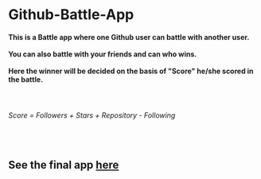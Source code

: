 # Github-Battle-App

<h4>This is a Battle app where one Github user can battle with another user.</br></br>
You can also battle with your friends and can who wins.<br/></br>
Here the winner will be decided on the basis of "Score" he/she scored in the battle. </h4></br>
<h6>Score = Followers + Stars + Repository - Following</h6></br>
<h2>See the final app <a href="https://github-battle-app-401d6.firebaseapp.com/">here</a></h2>
